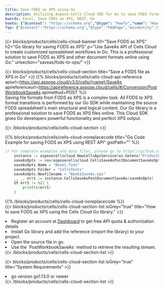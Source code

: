 ```yaml
---
title: Save FODS as XPS using Go 
description: Utilizing Aspose.Cells Cloud SDK for Go to save FODS format file as XPS format file. 
kwords: Excel, Save FODS as XPS, REST, Go
howto: {"@context": "https://schema.org","@type": "HowTo","name": "How to save FODS as XPS using the Cells Cloud Go library.","description": "How to save FODS as XPS using the Cells Cloud Go library.","image": {"@type": "ImageObject"},"url": "/go/saveas/fods-to-xps/","step": [{ "@type": "HowToStep","name": "How to save FODS as XPS using the Cells Cloud Go library. step 1", "image": {"@type": "ImageObject",},"url": "/go/saveas/fods-to-xps/","text": "Register an account at <a href='https://dashboard.aspose.cloud/'>Dashboard</a> to get free API quota & authorization details",},{ "@type": "HowToStep","name": "How to save FODS as XPS using the Cells Cloud Go library. step 1", "image": {"@type": "ImageObject",},"url": "/go/saveas/fods-to-xps/","text": "Install Go library and add the reference (import the library) to your project.",},{ "@type": "HowToStep","name": "How to save FODS as XPS using the Cells Cloud Go library. step 1", "image": {"@type": "ImageObject",},"url": "/go/saveas/fods-to-xps/","text": "Open the source file in go.",},{ "@type": "HowToStep","name": "How to save FODS as XPS using the Cells Cloud Go library. step 1", "image": {"@type": "ImageObject",},"url": "/go/saveas/fods-to-xps/","text": "Use the `PostWorkbookSaveAs` method to retrieve the resulting stream.",}, ],"supply": {"@type": "HowToSupply","name": "document"},"tool": [{"@type": "HowToTool","name": "Goland, Visual Studio Code, Eclipse"},{"@type": "HowToTool","name": "Aspose Cells"}],"totalTime": "PT6M"}
fqa: {"@context":"https://schema.org","@type":"FAQPage","mainEntity":[{"@type":"Question","name":"Why save file as other formats file in C# using REST API?","acceptedAnswer":{"@type":"Answer","text":"Documents are encoded in many ways, and some files may be incompatible with the software you use. To open and read such files, just save them as appropriate file formats.<br/><ol><li>Install .NET SDK and add the reference (import the library) to your project.</li><li>Open the source file in C# using REST API.</li><li>Call the PostWorkbookSaveAsRequest() method, passing an output filename with required extension.</li><li>Get the result of save as a separate file.</li></ol>"}},{"@type":"Question","name":"What file formats can I save as with your C# library?","acceptedAnswer":{"@type":"Answer","text":"We support a variety of file formats for conversion using .NET library, including XLSX, Excel, xls , PDF, CSV, HTML, Markdown, XML, PNG, JPG, TIFF, Json, TXT and many more."}},{"@type":"Question","name":"What is the maximum allowed file size for conversion using this .NET library?","acceptedAnswer":{"@type":"Answer","text":"There are no file size limits for format conversions using .NET library."}}]}
---
```



{{< blocks/products/cells/cells-cloud-banner h1="Save FODS as XPS" h2="Go library for saving FODS as XPS" p="Use SaveAs API of Cells Cloud to create customized spreadsheet workflows in Go. This is a professional solution to save FODS as XPS and other document formats online using Go." urlsection="saveas/fods-to-xps/" >}}

{{< blocks/products/cells/cells-cloud-section  title="Save a FODS file as XPS in Go" >}}
{{% blocks/products/cells/cells-cloud-api-reference  apiurl=https://api.aspose.cloud/v3.0/cells/{name}/SaveAs  apireferenceurl=https://apireference.aspose.cloud/cells/#/Conversion/PostWorkbookSaveAs  apimethod=POST %}}
<br/>
Saving file formats from FODS as XPS is a complex task. All FODS to XPS format transitions is performed by our Go SDK while maintaining the source FODS spreadsheet's main structural and logical content. Our Go library is a professional solution to save FODS as XPS files online. This Cloud SDK gives Go developers powerful functionality and perfect XPS output.

{{< /blocks/products/cells/cells-cloud-section >}}

{{% blocks/products/cells/cells-cloud-noreplacecode title="Go Code Example for saving FODS as XPS using REST API" gistPath="" %}}
  
```go
// For complete examples and data files, please go to https://github.com/aspose-cells-cloud/aspose-cells-cloud-go/
    instance := asposecellscloud.NewCellsApiService(os.Getenv("ProductClientId"), os.Getenv("ProductClientSecret"))
    saveAsOpts := new(asposecellscloud.CellsSaveAsPostDocumentSaveAsOpts)
    saveAsOpts.Name = "Book1.fods"
    saveAsOpts.Folder = "CellsTests"
    saveAsOpts.Newfilename = "Book1SaveAs.xps"
    _, _, err1 := instance.CellsSaveAsPostDocumentSaveAs(saveAsOpts)
    if err1 != nil {
	    println(err1)
    }
```
  
{{% /blocks/products/cells/cells-cloud-noreplacecode  %}}
<br/>
{{< blocks/products/cells/cells-cloud-section-list isGrey="true"  title="How to save FODS as XPS using the Cells Cloud Go library." >}}
<li>Register an account at <a href="https://dashboard.aspose.cloud/">Dashboard</a> to get free API quota & authorization details</li>
<li>Install Go library and add the reference (import the library) to your project.</li>
<li>Open the source file in go.</li>
<li>Use the `PostWorkbookSaveAs` method to retrieve the resulting stream.</li>
{{< /blocks/products/cells/cells-cloud-section-list >}}

{{< blocks/products/cells/cells-cloud-section-list isGrey="true"  title="System Requirements" >}}
<li>go version go1.13.0 or newer</li>
{{< /blocks/products/cells/cells-cloud-section-list >}}
